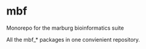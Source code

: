 # mbf

Monorepo for the marburg bioinformatics suite

All the mbf_* packages in one convienient repository.

